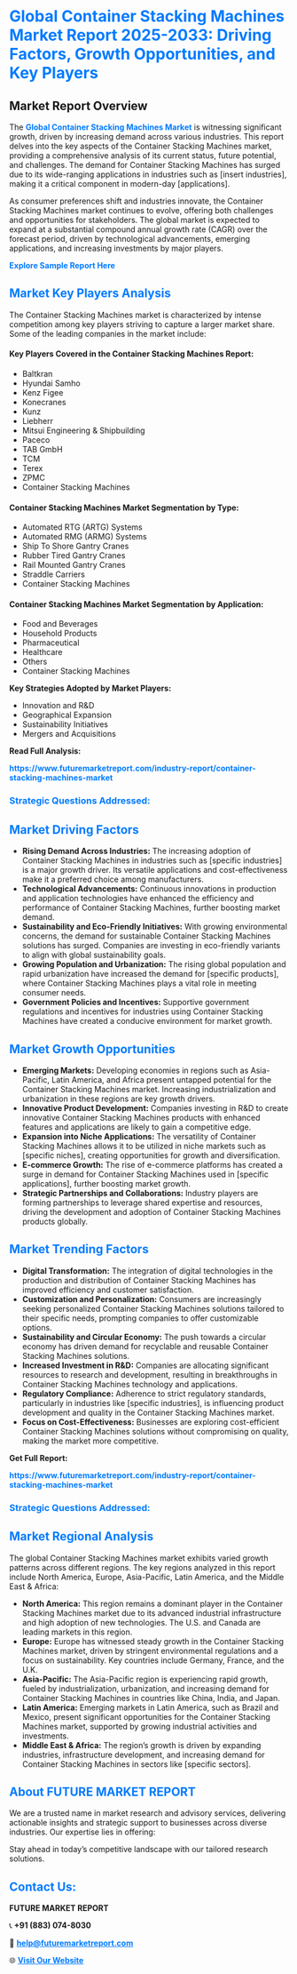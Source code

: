 <h1 style="color: #007BFF;">Global Container Stacking Machines Market Report 2025-2033: Driving Factors, Growth Opportunities, and Key Players</h1>

<section id="overview">
<h2>Market Report Overview</h2>
<p>The <a href="https://www.futuremarketreport.com/industry-report/container-stacking-machines-market" style="color: #007BFF; text-decoration: none;"><strong>Global Container Stacking Machines Market</strong></a> is witnessing significant growth, driven by increasing demand across various industries. This report delves into the key aspects of the Container Stacking Machines market, providing a comprehensive analysis of its current status, future potential, and challenges. The demand for Container Stacking Machines has surged due to its wide-ranging applications in industries such as [insert industries], making it a critical component in modern-day [applications].</p>
<p>As consumer preferences shift and industries innovate, the Container Stacking Machines market continues to evolve, offering both challenges and opportunities for stakeholders. The global market is expected to expand at a substantial compound annual growth rate (CAGR) over the forecast period, driven by technological advancements, emerging applications, and increasing investments by major players.</p>
</section>

<section id="overview">
<p><a href="https://www.futuremarketreport.com/request-sample/reportId=99063" style="color: #007BFF; text-decoration: none;"><strong>Explore Sample Report Here</strong></a></p>
</section>

<section id="key-players">
<h2 style="color: #007BFF;">Market Key Players Analysis</h2>
<p>The Container Stacking Machines market is characterized by intense competition among key players striving to capture a larger market share. Some of the leading companies in the market include:</p>
<h4>Key Players Covered in the Container Stacking Machines Report:</h4>
<ul><li>Baltkran</li><li>Hyundai Samho</li><li>Kenz Figee</li><li>Konecranes</li><li>Kunz</li><li>Liebherr</li><li>Mitsui Engineering &amp; Shipbuilding</li><li>Paceco</li><li>TAB GmbH</li><li>TCM</li><li>Terex</li><li>ZPMC</li><li>Container Stacking Machines</li></ul>
<h4>Container Stacking Machines Market Segmentation by Type:</h4>
<ul><li>Automated RTG (ARTG) Systems</li><li>Automated RMG (ARMG) Systems</li><li>Ship To Shore Gantry Cranes</li><li>Rubber Tired Gantry Cranes</li><li>Rail Mounted Gantry Cranes</li><li>Straddle Carriers</li><li>Container Stacking Machines</li></ul>

<h4>Container Stacking Machines Market Segmentation by Application:</h4>
<ul><li>Food and Beverages</li><li>Household Products</li><li>Pharmaceutical</li><li>Healthcare</li><li>Others</li><li>Container Stacking Machines</li></ul>
<p><strong>Key Strategies Adopted by Market Players:</strong></p>
<ul>
<li>Innovation and R&D</li>
<li>Geographical Expansion</li>
<li>Sustainability Initiatives</li>
<li>Mergers and Acquisitions</li>
</ul>
</section>

<section>
<p><strong>Read Full Analysis: </strong></p><a href="https://www.futuremarketreport.com/industry-report/container-stacking-machines-market" style="color: #007BFF; text-decoration: none;"><strong>https://www.futuremarketreport.com/industry-report/container-stacking-machines-market</strong></a>
<h3 style="color: #007BFF;">Strategic Questions Addressed:</h3>
</section>

<section id="driving-factors">
<h2 style="color: #007BFF;">Market Driving Factors</h2>
<ul>
<li><strong>Rising Demand Across Industries:</strong> The increasing adoption of Container Stacking Machines in industries such as [specific industries] is a major growth driver. Its versatile applications and cost-effectiveness make it a preferred choice among manufacturers.</li>
<li><strong>Technological Advancements:</strong> Continuous innovations in production and application technologies have enhanced the efficiency and performance of Container Stacking Machines, further boosting market demand.</li>
<li><strong>Sustainability and Eco-Friendly Initiatives:</strong> With growing environmental concerns, the demand for sustainable Container Stacking Machines solutions has surged. Companies are investing in eco-friendly variants to align with global sustainability goals.</li>
<li><strong>Growing Population and Urbanization:</strong> The rising global population and rapid urbanization have increased the demand for [specific products], where Container Stacking Machines plays a vital role in meeting consumer needs.</li>
<li><strong>Government Policies and Incentives:</strong> Supportive government regulations and incentives for industries using Container Stacking Machines have created a conducive environment for market growth.</li>
</ul>
</section>

<section id="growth-opportunities">
<h2 style="color: #007BFF;">Market Growth Opportunities</h2>
<ul>
<li><strong>Emerging Markets:</strong> Developing economies in regions such as Asia-Pacific, Latin America, and Africa present untapped potential for the Container Stacking Machines market. Increasing industrialization and urbanization in these regions are key growth drivers.</li>
<li><strong>Innovative Product Development:</strong> Companies investing in R&D to create innovative Container Stacking Machines products with enhanced features and applications are likely to gain a competitive edge.</li>
<li><strong>Expansion into Niche Applications:</strong> The versatility of Container Stacking Machines allows it to be utilized in niche markets such as [specific niches], creating opportunities for growth and diversification.</li>
<li><strong>E-commerce Growth:</strong> The rise of e-commerce platforms has created a surge in demand for Container Stacking Machines used in [specific applications], further boosting market growth.</li>
<li><strong>Strategic Partnerships and Collaborations:</strong> Industry players are forming partnerships to leverage shared expertise and resources, driving the development and adoption of Container Stacking Machines products globally.</li>
</ul>
</section>

<section id="trending-factors">
<h2 style="color: #007BFF;">Market Trending Factors</h2>
<ul>
<li><strong>Digital Transformation:</strong> The integration of digital technologies in the production and distribution of Container Stacking Machines has improved efficiency and customer satisfaction.</li>
<li><strong>Customization and Personalization:</strong> Consumers are increasingly seeking personalized Container Stacking Machines solutions tailored to their specific needs, prompting companies to offer customizable options.</li>
<li><strong>Sustainability and Circular Economy:</strong> The push towards a circular economy has driven demand for recyclable and reusable Container Stacking Machines solutions.</li>
<li><strong>Increased Investment in R&D:</strong> Companies are allocating significant resources to research and development, resulting in breakthroughs in Container Stacking Machines technology and applications.</li>
<li><strong>Regulatory Compliance:</strong> Adherence to strict regulatory standards, particularly in industries like [specific industries], is influencing product development and quality in the Container Stacking Machines market.</li>
<li><strong>Focus on Cost-Effectiveness:</strong> Businesses are exploring cost-efficient Container Stacking Machines solutions without compromising on quality, making the market more competitive.</li>
</ul>
</section>

<section>
<p><strong>Get Full Report: </strong></p><a href="https://www.futuremarketreport.com/industry-report/container-stacking-machines-market" style="color: #007BFF; text-decoration: none;"><strong>https://www.futuremarketreport.com/industry-report/container-stacking-machines-market</strong></a>
<h3 style="color: #007BFF;">Strategic Questions Addressed:</h3>
</section>


<section id="regional-analysis">
<h2 style="color: #007BFF;">Market Regional Analysis</h2>
<p>The global Container Stacking Machines market exhibits varied growth patterns across different regions. The key regions analyzed in this report include North America, Europe, Asia-Pacific, Latin America, and the Middle East & Africa:</p>
<ul>
<li><strong>North America:</strong> This region remains a dominant player in the Container Stacking Machines market due to its advanced industrial infrastructure and high adoption of new technologies. The U.S. and Canada are leading markets in this region.</li>
<li><strong>Europe:</strong> Europe has witnessed steady growth in the Container Stacking Machines market, driven by stringent environmental regulations and a focus on sustainability. Key countries include Germany, France, and the U.K.</li>
<li><strong>Asia-Pacific:</strong> The Asia-Pacific region is experiencing rapid growth, fueled by industrialization, urbanization, and increasing demand for Container Stacking Machines in countries like China, India, and Japan.</li>
<li><strong>Latin America:</strong> Emerging markets in Latin America, such as Brazil and Mexico, present significant opportunities for the Container Stacking Machines market, supported by growing industrial activities and investments.</li>
<li><strong>Middle East & Africa:</strong> The region’s growth is driven by expanding industries, infrastructure development, and increasing demand for Container Stacking Machines in sectors like [specific sectors].</li>
</ul>
</section>

<footer>
<h2 style="color: #007BFF;">About FUTURE MARKET REPORT</h2>
<p>We are a trusted name in market research and advisory services, delivering actionable insights and strategic support to businesses across diverse industries. Our expertise lies in offering:</p>

<p>Stay ahead in today’s competitive landscape with our tailored research solutions.</p>

<h2 style="color: #007BFF;">Contact Us:</h2>
<p><strong>FUTURE MARKET REPORT</strong></p>
<p>📞 <strong>+91 (883) 074-8030</strong></p>
<p>📧 <strong><a href="mailto:help@futuremarketreport.com" style="color: #007BFF;">help@futuremarketreport.com</a></strong></p>
<p>🌐 <strong><a href="https://www.futuremarketreport.com/" style="color: #007BFF;">Visit Our Website</a></strong></p>
</footer>